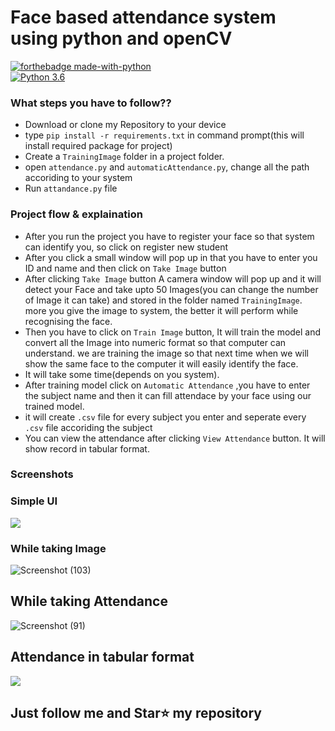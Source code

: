 # Face based attendance system using python and openCV

[![forthebadge made-with-python](http://ForTheBadge.com/images/badges/made-with-python.svg)](https://www.python.org/)  
[![Python 3.6](https://img.shields.io/badge/python-3.6-blue.svg)](https://www.python.org/downloads/release/python-360/)

### What steps you have to follow??

-   Download or clone my Repository to your device
-   type `pip install -r requirements.txt` in command prompt(this will install required package for project)
-   Create a `TrainingImage` folder in a project folder.
-   open `attendance.py` and `automaticAttendance.py`, change all the path accoriding to your system
-   Run `attandance.py` file

### Project flow & explaination

-   After you run the project you have to register your face so that system can identify you, so click on register new student
-   After you click a small window will pop up in that you have to enter you ID and name and then click on `Take Image` button
-   After clicking `Take Image` button A camera window will pop up and it will detect your Face and take upto 50 Images(you can change the number of Image it can take) and stored in the folder named `TrainingImage`. more you give the image to system, the better it will perform while recognising the face.
-   Then you have to click on `Train Image` button, It will train the model and convert all the Image into numeric format so that computer can understand. we are training the image so that next time when we will show the same face to the computer it will easily identify the face.
-   It will take some time(depends on you system).
-   After training model click on `Automatic Attendance` ,you have to enter the subject name and then it can fill attendace by your face using our trained model.
-   it will create `.csv` file for every subject you enter and seperate every `.csv` file accoriding the subject
-   You can view the attendance after clicking `View Attendance` button. It will show record in tabular format.

### Screenshots

### Simple UI

<img src='https://github.com/Patelrahul4884/Attendance-Management-system-using-face-recognition/blob/master/Project%20Snap/1.PNG'>

### While taking Image

![Screenshot (103)](https://user-images.githubusercontent.com/26384517/86820502-c7f44500-c0a6-11ea-9530-6317ec2059d9.png)

## While taking Attendance

![Screenshot (91)](https://user-images.githubusercontent.com/26384517/86821090-9465ea80-c0a7-11ea-9680-777923663d0c.png)

## Attendance in tabular format

<img src='https://github.com/Patelrahul4884/Attendance-Management-system-using-face-recognition/blob/master/Project%20Snap/7.PNG'>

## Just follow me and Star⭐ my repository
